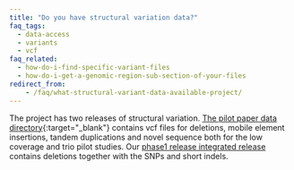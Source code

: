 ```yaml
---
title: "Do you have structural variation data?"
faq_tags:
  - data-access
  - variants
  - vcf
faq_related:
  - how-do-i-find-specific-variant-files
  - how-do-i-get-a-genomic-region-sub-section-of-your-files
redirect_from:
    - /faq/what-structural-variant-data-available-project/
---
```


The project has two releases of structural variation. [The pilot paper data directory](ftp://ftp.1000genomes.ebi.ac.uk/vol1/ftp/pilot_data/paper_data_sets/a_map_of_human_variation/){:target="_blank"} contains vcf files for deletions, mobile element insertions, tandem duplications and novel sequence both for the low coverage and trio pilot studies. Our [phase1 release integrated release](ftp://ftp.1000genomes.ebi.ac.uk/vol1/ftp/phase1/analysis_results/integrated_call_sets/) contains deletions together with the SNPs and short indels.


